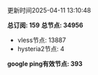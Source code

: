 更新时间2025-04-11 13:10:48

**总订阅: 159**
**总节点: 34956**
- vless节点: 13887
- hysteria2节点: 4

**google ping有效节点: 393**
